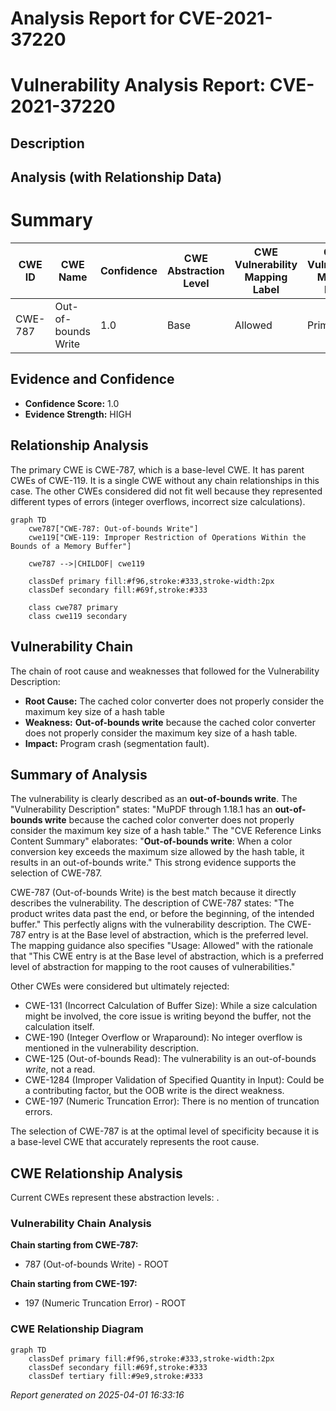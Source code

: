 # Analysis Report for CVE-2021-37220

# Vulnerability Analysis Report: CVE-2021-37220

## Description



## Analysis (with Relationship Data)

# Summary
| CWE ID | CWE Name | Confidence | CWE Abstraction Level | CWE Vulnerability Mapping Label | CWE-Vulnerability Mapping Notes |
|---|---|---|---|---|---|
| CWE-787 | Out-of-bounds Write | 1.0 | Base | Allowed | Primary CWE |

## Evidence and Confidence

*   **Confidence Score:** 1.0
*   **Evidence Strength:** HIGH

## Relationship Analysis
The primary CWE is CWE-787, which is a base-level CWE. It has parent CWEs of CWE-119. It is a single CWE without any chain relationships in this case. The other CWEs considered did not fit well because they represented different types of errors (integer overflows, incorrect size calculations).

```mermaid
graph TD
    cwe787["CWE-787: Out-of-bounds Write"]
    cwe119["CWE-119: Improper Restriction of Operations Within the Bounds of a Memory Buffer"]
    
    cwe787 -->|CHILDOF| cwe119
    
    classDef primary fill:#f96,stroke:#333,stroke-width:2px
    classDef secondary fill:#69f,stroke:#333
    
    class cwe787 primary
    class cwe119 secondary
```

## Vulnerability Chain
The chain of root cause and weaknesses that followed for the Vulnerability Description:
  - **Root Cause:** The cached color converter does not properly consider the maximum key size of a hash table
  - **Weakness:** **Out-of-bounds write** because the cached color converter does not properly consider the maximum key size of a hash table.
  - **Impact:** Program crash (segmentation fault).

## Summary of Analysis
The vulnerability is clearly described as an **out-of-bounds write**. The "Vulnerability Description" states: "MuPDF through 1.18.1 has an **out-of-bounds write** because the cached color converter does not properly consider the maximum key size of a hash table." The "CVE Reference Links Content Summary" elaborates: "**Out-of-bounds write**: When a color conversion key exceeds the maximum size allowed by the hash table, it results in an out-of-bounds write." This strong evidence supports the selection of CWE-787.

CWE-787 (Out-of-bounds Write) is the best match because it directly describes the vulnerability. The description of CWE-787 states: "The product writes data past the end, or before the beginning, of the intended buffer." This perfectly aligns with the vulnerability description. The CWE-787 entry is at the Base level of abstraction, which is the preferred level. The mapping guidance also specifies "Usage: Allowed" with the rationale that "This CWE entry is at the Base level of abstraction, which is a preferred level of abstraction for mapping to the root causes of vulnerabilities."

Other CWEs were considered but ultimately rejected:

*   CWE-131 (Incorrect Calculation of Buffer Size): While a size calculation might be involved, the core issue is writing beyond the buffer, not the calculation itself.
*   CWE-190 (Integer Overflow or Wraparound): No integer overflow is mentioned in the vulnerability description.
*   CWE-125 (Out-of-bounds Read): The vulnerability is an out-of-bounds *write*, not a read.
*   CWE-1284 (Improper Validation of Specified Quantity in Input): Could be a contributing factor, but the OOB write is the direct weakness.
*   CWE-197 (Numeric Truncation Error): There is no mention of truncation errors.

The selection of CWE-787 is at the optimal level of specificity because it is a base-level CWE that accurately represents the root cause.


## CWE Relationship Analysis

Current CWEs represent these abstraction levels: .


### Vulnerability Chain Analysis

**Chain starting from CWE-787:**
- 787 (Out-of-bounds Write) - ROOT


**Chain starting from CWE-197:**
- 197 (Numeric Truncation Error) - ROOT



### CWE Relationship Diagram

```mermaid
graph TD
    classDef primary fill:#f96,stroke:#333,stroke-width:2px
    classDef secondary fill:#69f,stroke:#333
    classDef tertiary fill:#9e9,stroke:#333
```



*Report generated on 2025-04-01 16:33:16*
